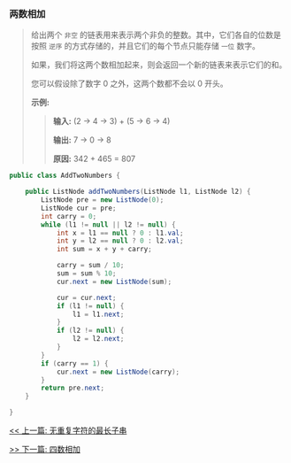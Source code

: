 ### 两数相加

> 给出两个 `非空` 的链表用来表示两个非负的整数。其中，它们各自的位数是按照 `逆序` 的方式存储的，并且它们的每个节点只能存储 `一位` 数字。
>
> 如果，我们将这两个数相加起来，则会返回一个新的链表来表示它们的和。
>
> 您可以假设除了数字 0 之外，这两个数都不会以 0 开头。
>
> **示例:**
>
>> **输入:** (2 -> 4 -> 3) + (5 -> 6 -> 4)
>>
>> **输出:** 7 -> 0 -> 8
>>
>> **原因:** 342 + 465 = 807

```java
public class AddTwoNumbers {

    public ListNode addTwoNumbers(ListNode l1, ListNode l2) {
        ListNode pre = new ListNode(0);
        ListNode cur = pre;
        int carry = 0;
        while (l1 != null || l2 != null) {
            int x = l1 == null ? 0 : l1.val;
            int y = l2 == null ? 0 : l2.val;
            int sum = x + y + carry;

            carry = sum / 10;
            sum = sum % 10;
            cur.next = new ListNode(sum);

            cur = cur.next;
            if (l1 != null) {
                l1 = l1.next;
            }
            if (l2 != null) {
                l2 = l2.next;
            }
        }
        if (carry == 1) {
            cur.next = new ListNode(carry);
        }
        return pre.next;
    }

}
```


[<< 上一篇: 无重复字符的最长子串](1-数据结构与算法/无重复字符的最长子串.md)

[>> 下一篇: 四数相加](1-数据结构与算法/四数相加.md)
